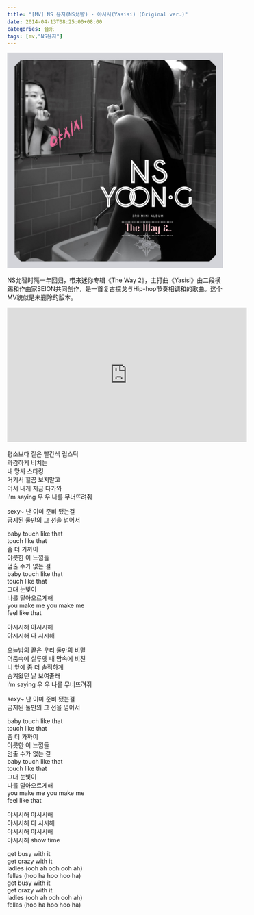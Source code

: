 ```yaml
---
title: "[MV] NS 윤지(NS允智) - 야시시(Yasisi) (Original ver.)"
date: 2014-04-13T08:25:00+08:00
categories: 音乐
tags: [mv,"NS윤지"]
---
```


![](/uploads/2014/04/ns-yoon-g-the-way-2-20140401.jpg)

NS允智时隔一年回归，带来迷你专辑《The Way 2》，主打曲《Yasisi》由二段横踢和作曲家SEION共同创作，是一首复古探戈与Hip-hop节奏相调和的歌曲。这个MV貌似是未删除的版本。<!--more-->

<iframe width="560" height="315" src="https://www.youtube.com/embed/9k6KypCF6us" title="YouTube video player" frameborder="0" allow="accelerometer; autoplay; clipboard-write; encrypted-media; gyroscope; picture-in-picture" allowfullscreen></iframe>

평소보다 짙은 빨간색 립스틱  
과감하게 비치는  
내 망사 스타킹  
거기서 힐끔 보지말고  
어서 내게 지금 다가와  
i'm saying 우 우 나를 무너뜨려줘

sexy~ 난 이미 준비 됐는걸  
금지된 둘만의 그 선을 넘어서

baby touch like that  
touch like that  
좀 더 가까이  
야릇한 이 느낌들  
멈출 수가 없는 걸  
baby touch like that  
touch like that  
그대 눈빛이  
나를 달아오르게해  
you make me you make me  
feel like that

야시시해 야시시해  
야시시해 다 시시해

오늘밤의 끝은 우리 둘만의 비밀  
어둠속에 실루엣 내 맘속에 비친  
니 앞에 좀 더 솔직하게  
숨겨왔던 날 보여줄래  
i’m saying 우 우 나를 무너뜨려줘

sexy~ 난 이미 준비 됐는걸  
금지된 둘만의 그 선을 넘어서

baby touch like that  
touch like that  
좀 더 가까이  
야릇한 이 느낌들  
멈출 수가 없는 걸  
baby touch like that  
touch like that  
그대 눈빛이  
나를 달아오르게해  
you make me you make me  
feel like that

야시시해 야시시해  
야시시해 다 시시해  
야시시해 야시시해  
야시시해 show time

get busy with it  
get crazy with it  
ladies (ooh ah ooh ooh ah)  
fellas (hoo ha hoo hoo ha)  
get busy with it  
get crazy with it  
ladies (ooh ah ooh ooh ah)  
fellas (hoo ha hoo hoo ha)
